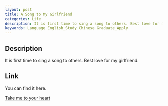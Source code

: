 ```yaml
---
layout: post
title: A Song to My Girlfriend 
categories: Life
description: It is first time to sing a song to others. Best love for my girlfriend.
keywords: Language English_Study Chinese Graduate_Apply
---
```


## Description
It is first time to sing a song to others. Best love for my girlfriend.

## Link
You can find it here.

[Take me to your heart](http://m.mchang.cn/wap-mchang-online/online/music/info.action?muId=2745975)
